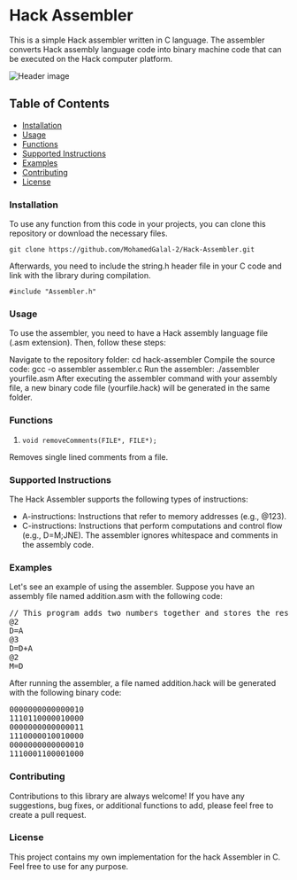 ﻿# Hack Assembler
This is a simple Hack assembler written in C language. The assembler converts Hack assembly language code into binary machine code that can be executed on the Hack computer platform.

![Header image](https://th.bing.com/th/id/R.b932f9faa777205cc4e157dad45ffa95?rik=%2fXUD3SYrwQ4nyw&pid=ImgRaw&r=0&sres=1&sresct=1)

## Table of Contents
- [Installation](#Installation)
- [Usage](#Usage)
- [Functions](#Functions)
- [Supported Instructions](#Supported-Instructions)
- [Examples](#Examples)
- [Contributing](#Contributing)
- [License](#License)

### Installation
To use any function from this code in your projects, you can clone this repository or download the necessary files.

    git clone https://github.com/MohamedGalal-2/Hack-Assembler.git
    
Afterwards, you need to include the string.h header file in your C code and link with the library during compilation.

    #include "Assembler.h"
  
### Usage
To use the assembler, you need to have a Hack assembly language file (.asm extension). Then, follow these steps:

Navigate to the repository folder: cd hack-assembler
Compile the source code: gcc -o assembler assembler.c
Run the assembler: ./assembler yourfile.asm
After executing the assembler command with your assembly file, a new binary code file (yourfile.hack) will be generated in the same folder.

### Functions
1.     void removeComments(FILE*, FILE*);
Removes single lined comments from a file.

### Supported Instructions
The Hack Assembler supports the following types of instructions:

* A-instructions: Instructions that refer to memory addresses (e.g., @123).
* C-instructions: Instructions that perform computations and control flow (e.g., D=M;JNE).
The assembler ignores whitespace and comments in the assembly code.

### Examples
Let's see an example of using the assembler. Suppose you have an assembly file named addition.asm with the following code:

<pre>
// This program adds two numbers together and stores the result in R2
@2
D=A
@3
D=D+A
@2
M=D
</pre>
After running the assembler, a file named addition.hack will be generated with the following binary code:
<pre>
0000000000000010
1110110000010000
0000000000000011
1110000010010000
0000000000000010
1110001100001000
</pre>

### Contributing
Contributions to this library are always welcome! If you have any suggestions, bug fixes, or additional functions to add, please feel free to create a pull request.

### License
This project contains my own implementation for the hack Assembler in C. Feel free to use for any purpose.

